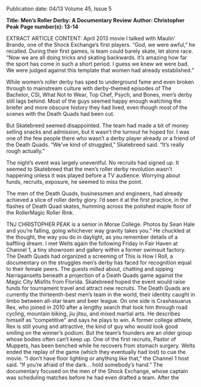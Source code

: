 Publication date: 04/13
Volume 45, Issue 5

**Title: Men’s Roller Derby: A Documentary Review**
**Author: Christopher Peak**
**Page number(s): 13-14**

EXTRACT ARTICLE CONTENT:
April 2013
movie I talked with Maulin’ Brando, one of the Shock 
Exchange’s first players. “God, we were awful,” he 
recalled. During their first games, is team could barely 
skate, let alone race. “Now we are all doing tricks and 
skating backwards. It’s amazing how far the sport has 
come in such a short period. I guess we knew we were 
bad. We were judged against this template that women 
had already established.”

While women’s roller derby has sped to underground 
fame and even broken through to mainstream culture 
with derby-themed episodes of The Bachelor, CSI, What 
Not to Wear, Top Chef, Psych, and Bones, men’s derby still 
lags behind. Most of the guys seemed happy enough 
watching the briefer and more obscure history they had 
lived, even though most of the scenes with the Death 
Quads had been cut. 

But Skatebreed seemed disappointed. The team 
had made a bit of money selling snacks and admission, 
but it wasn’t the turnout he hoped for. I was one of the 
few people there who wasn’t a derby player already or a 
friend of the Death Quads. “We’ve kind of struggled,” 
Skatebreed said. “It’s really rough actually.” 

The night’s event was largely uneventful. No 
recruits had signed up. It seemed to Skatebreed that the 
men’s roller derby revolution wasn’t happening unless it 
was played before a TV audience. Worrying about funds, 
recruits, exposure, he seemed to miss the point. 

The men of the Death Quads, businessmen and 
engineers, had already achieved a slice of roller derby 
glory. I’d seen it at the first practice, in the flashes of 
Death Quad skates, humming across the polished maple 
floor of the RollerMagic Roller Rink. 

TNJ
CHRISTOPHER PEAK is a senior in Morse College.
Photos by Sean Hale
and you’re falling, going whichever way gravity takes 
you.” He chuckled at the thought, the way you do in 
daylight, as you remember details of a baffling dream.
I 
met Welts again the following Friday in Fair Haven 
at Channel 1, a tiny showroom and gallery within 
a former swimsuit factory. The Death Quads had 
organized a screening of This is How I Roll, a documentary 
on the struggles men’s derby has faced for recognition 
equal to their female peers. The guests milled about, 
chatting and sipping Narragansetts beneath a projection 
of a Death Quads game against the Magic City Misfits 
from Florida. Skatebreed hoped the event would raise 
funds for tournament travel and attract new recruits.
The Death Quads are currently the thirteenth-best 
men’s team in the world, their identity caught in limbo 
between all-star team and beer league. On one side is 
Crashasuarus Rex, who joined in 2010 after a lengthy 
search that took him through road cycling, mountain 
biking, jiu jitsu, and mixed martial arts. He describes 
himself as “competitive” and says he plays to win. A 
former college athlete, Rex is still young and attractive, 
the kind of guy who would look good smiling on the 
winner’s podium. But the team’s founders are an older 
group whose bodies often can’t keep up. One of the first 
recruits, Pastor of Muppets, has been benched while he 
recovers from stomach surgery.
Welts ended the replay of the game (which they 
eventually had lost) to cue  the movie. “I don’t have 
floor lighting or anything like that,” the Channel 1 host 
said. “If you’re afraid of the dark… hold somebody’s 
hand.” The documentary focused on the men of 
the Shock Exchange, whose captain was scheduling 
matches before he had even drafted a team. After the